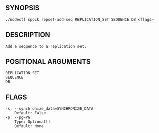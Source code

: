 ## SYNOPSIS
    ./nodectl spock repset-add-seq REPLICATION_SET SEQUENCE DB <flags>
 
## DESCRIPTION
    Add a sequence to a replication set.
 
## POSITIONAL ARGUMENTS
    REPLICATION_SET
    SEQUENCE
    DB
 
## FLAGS
    -s, --synchronize_data=SYNCHRONIZE_DATA
        Default: False
    -p, --pg=PG
        Type: Optional[]
        Default: None
